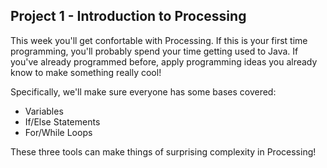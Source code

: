 ## Project 1 - Introduction to Processing

This week you'll get confortable with Processing. If this is your first time programming, you'll probably spend your time getting
used to Java. If you've already programmed before, apply programming ideas you already know to make something really cool! 

Specifically, we'll make sure everyone has some bases covered:

- Variables
- If/Else Statements
- For/While Loops 

These three tools can make things of surprising complexity in Processing! 

